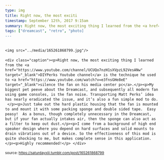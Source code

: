 ```yaml
---
type: img
title: Right now, the most exciti
timestamp: September 12th, 2017 9:15am
summary: Right now, the most exciting thing I learned from the <a href="https://www.youtube.com/channel/UCUQo7nzH1sXVpzL92VesANw" target="_blank">DIYPerks Youtu
tags: ["dreamcast", "retro", "photo]
---
```


                
                
                
                                                                                        <img src="../media/165261868799.jpg"/>
                                                                                          <div class="caption"><p>Right now, the most exciting thing I learned from the <a href="https://www.youtube.com/channel/UCUQo7nzH1sXVpzL92VesANw" target="_blank">DIYPerks Youtube channel</a> is the technique he used to <a href="https://www.youtube.com/watch?v=e3fnsGHe8eE" target="_blank">silence the fan on his media center pc</a>.</p><p>My biggest pet peeve about the Dreamcast, and subsequently all modern fan using game consoles, is the fan noise. Transporting Matt Perks’ idea has nearly eradicated the issue, and it’s also a fun simple mod to do.  </p><p>Just take out the hard plastic housing that the fan is mounted to and mount it with some packing sponge and double sided tape.  Easy peasy!  As a bonus, though completely unnecessary in the Dreamcast, but if your fan actually intakes air, then the sponge can also act as a filter to keep out dust.</p><p>I come from a background of high end speaker design where you depend on hard surfaces and solid mounts to drain vibrations out of a device. So the effectiveness of this mod is quite shocking to me, but makes complete sense in this application.</p><p>Highly recommended!</p> </div>
                                    
                
                
                
                
                                
<small>source: https://saturdayxiii.tumblr.com/post/165261868799</small>